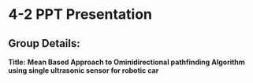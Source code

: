 # 4-2 PPT Presentation 



## Group Details: 
**Title:** __Mean Based Approach to Ominidirectional pathfinding Algorithm using single ultrasonic sensor for robotic car__
